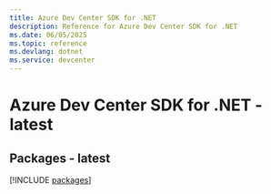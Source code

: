 ```yaml
---
title: Azure Dev Center SDK for .NET
description: Reference for Azure Dev Center SDK for .NET
ms.date: 06/05/2025
ms.topic: reference
ms.devlang: dotnet
ms.service: devcenter
---
```

# Azure Dev Center SDK for .NET - latest
## Packages - latest
[!INCLUDE [packages](dev-center-index.md)]